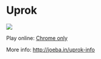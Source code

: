 Uprok
=====

![](http://joeba.in/images/uprok/uprok_aopatad_small.png)

Play online: [Chrome only](http://joeba.in/uprok)

More info: http://joeba.in/uprok-info
